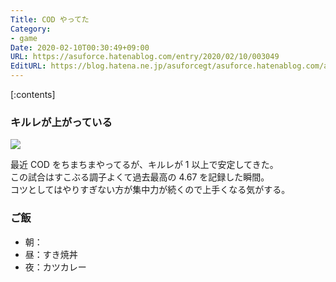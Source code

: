 ```yaml
---
Title: COD やってた
Category:
- game
Date: 2020-02-10T00:30:49+09:00
URL: https://asuforce.hatenablog.com/entry/2020/02/10/003049
EditURL: https://blog.hatena.ne.jp/asuforcegt/asuforce.hatenablog.com/atom/entry/26006613509246473
---
```


[:contents]

###  キルレが上がっている

<span itemtype="http://schema.org/Photograph" itemscope="itemscope"><img class="magnifiable" src="https://lh3.googleusercontent.com/-U2_r21nZ-Ig/Xj-ujGItWvI/AAAAAAABGyE/D2MWNtnHb7cTec476F7KKMlTHKDgWRyNgCE0YBhgL/s1200/Call%2Bof%2BDuty%2B%2BModern%2BWarfare%2B2019%2BScreenshot%2B2020.02.09%2B-%2B16.02.28.62.png" itemprop="image"></span>

最近 COD をちまちまやってるが、キルレが 1 以上で安定してきた。  
この試合はすこぶる調子よくて過去最高の 4.67 を記録した瞬間。  
コツとしてはやりすぎない方が集中力が続くので上手くなる気がする。

### ご飯

- 朝：
- 昼：すき焼丼
- 夜：カツカレー
